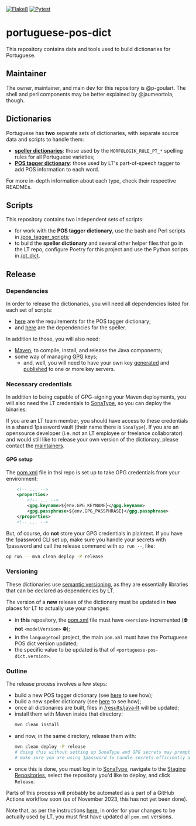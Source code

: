 [![Flake8](https://github.com/languagetool-org/portuguese-pos-dict/actions/workflows/flake8.yml/badge.svg)](https://github.com/languagetool-org/portuguese-pos-dict/actions/workflows/flake8.yml)
[![Pytest](https://github.com/languagetool-org/portuguese-pos-dict/actions/workflows/pytest.yml/badge.svg)](https://github.com/languagetool-org/portuguese-pos-dict/actions/workflows/pytest.yml)

# portuguese-pos-dict

This repository contains data and tools used to build dictionaries for Portuguese.

## Maintainer

The owner, maintainer, and main dev for this repository is @p-goulart. The shell and perl components may be better
explained by @jaumeortola, though.

## Dictionaries

Portuguese has **two** separate sets of dictionaries, with separate source data and scripts to handle them:

- **[speller dictionaries](data/spelling-dict/README.md)**: those used by the `MORFOLOGIK_RULE_PT_*` spelling rules for
  all Portuguese varieties;
- **[POS tagger dictionary](data/src-dict/README.md)**: those used by LT's part-of-speech tagger to add POS information
  to each word.

For more in-depth information about each type, check their respective READMEs.

## Scripts

This repository contains two independent sets of scripts:
- for work with the **POS tagger dictionary**, use the bash and Perl scripts in [/pos_tagger_scripts](./pos_tagger_scripts/README.md);
- to build the **speller dictionary** and several other helper files that go in the LT repo, configure Poetry for this
  project and use the Python scripts in [/pt_dict](./pt_dict/README.md).

## Release

### Dependencies

In order to release the dictionaries, you will need all dependencies listed for each set of scripts:
- [here](./pos_tagger_scripts/README.md#requirements) are the requirements for the POS tagger dictionary;
- and [here](./pt_dict/README.md#setup) are the dependencies for the speller.

In addition to those, you will also need:
- [Maven](https://maven.apache.org/install.html), to compile, install, and release the Java components;
- some way of managing [GPG](https://www.gnupg.org/download/) keys;
  - and, well, you will need to have your own key [generated](https://docs.github.com/en/authentication/managing-commit-signature-verification/generating-a-new-gpg-key)
    and [published](https://askubuntu.com/questions/220063/how-do-i-publish-a-gpg-key) to one or more key servers.

### Necessary credentials

In addition to being capable of GPG-signing your Maven deployments, you will also need the LT credentials to
[SonaType](http://oss.sonatype.org/), so you can deploy the binaries.

If you are an LT team member, you should have access to these credentials in a shared 1password vault (their name there
is `SonaType`). If you are an opensource developer (i.e. not an LT employee or freelance collaborator) and would still
like to release your own version of the dictionary, please contact the [maintainers](#maintainer).

#### GPG setup

The [pom.xml](./results/java-lt/pom.xml) file in thsi repo is set up to take GPG credentials from your environment:

```xml
    <!-- ... -->
    <properties>
        <!-- ... -->
        <gpg.keyname>${env.GPG_KEYNAME}</gpg.keyname>
        <gpg.passphrase>${env.GPG_PASSPHRASE}</gpg.passphrase>
    </properties>
    <!-- ... -->
```

But, of course, do **not** store your GPG credentials in plaintext. If you have the 1password CLI set up, make sure you
handle your secrets with 1password and call the release command with `op run --`, like:

```bash
op run -- mvn clean deploy -P release
```

### Versioning

These dictionaries use [semantic versioning](https://semver.org), as they are essentially libraries that can be
declared as dependencies by LT.

The version of a **new** release of the dictionary must be updated in **two** places for LT to actually use your
changes:
- in **this** repository, the [pom.xml](./results/java-lt/pom.xml) file must have `<version>` incremented
  (⛔️ **not** `<modelVersion>` ⛔️);
- in the `languagetool` project, the main `pom.xml` must have the Portuguese POS dict version updated;
- the specific value to be updated is that of `<portuguese-pos-dict.version>`.

### Outline

The release process involves a few steps:

- build a new POS tagger dictionary (see [here](./pos_tagger_scripts/README.md) to see how);
- build a new speller dictionary (see [here](./pt_dict/README.md) to see how);
- once all dictionaries are built, files in [/results/java-lt](./results/java-lt) will be updated;
- install them with Maven inside that directory:
  ```bash
  mvn clean install
  ```
- and now, in the same directory, release them with:
  ```bash
  mvn clean deploy -P release
  # doing this without setting up SonaType and GPG secrets may prompt you for credentials multiple times!
  # make sure you are using 1password to handle secrets efficiently and securely ;)
  ```
- once this is done, you must log in to [SonaType](http://oss.sonatype.org/), navigate to the
  [Staging Repositories](https://oss.sonatype.org/#stagingRepositories), select the repository you'd like to deploy,
  and click `Release`.

Parts of this process will probably be automated as a part of a GitHub Actions workflow soon (as of November 2023, this
has not yet been done).

Note that, as per the instructions [here](#versioning), in order for your changes to be actually used by LT, you must
first have updated all `pom.xml` versions.

